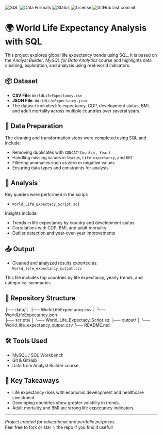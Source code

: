 ![SQL](https://img.shields.io/badge/Language-SQL-blue?style=flat-square)
![Data Formats](https://img.shields.io/badge/Data-CSV%20%7C%20JSON%20%7C%20XLS%20%7C%20SQL-green?style=flat-square)
![Status](https://img.shields.io/badge/Status-Completed-brightgreen?style=flat-square)
![License](https://img.shields.io/badge/License-MIT-lightgrey?style=flat-square)
![GitHub last commit](https://img.shields.io/github/last-commit/Jc-analyst/US-Household-Income-Analysis?style=flat-square)


# 🌍 World Life Expectancy Analysis with SQL

This project explores global life expectancy trends using SQL. It is based on the *Analyst Builder: MySQL for Data Analytics* course and highlights data cleaning, exploration, and analysis using real-world indicators.

## 📦 Dataset

- **CSV File**: `WorldLifeExpectancy.csv`
- **JSON File**: `WorldLifeExpectancy.json`
- The dataset includes life expectancy, GDP, development status, BMI, and adult mortality across multiple countries over several years.

## 🧹 Data Preparation

The cleaning and transformation steps were completed using SQL and include:
- Removing duplicates with `CONCAT(Country, Year)`
- Handling missing values in `Status`, `Life expectancy`, and `BMI`
- Filtering anomalies such as zero or negative values
- Ensuring data types and constraints for analysis

## 🧠 Analysis

Key queries were performed in the script:
- `World_Life_Expectacy_Script.sql`

Insights include:
- Trends in life expectancy by country and development status
- Correlations with GDP, BMI, and adult mortality
- Outlier detection and year-over-year improvements

## 📤 Output

- Cleaned and analyzed results exported as:  
  `World_life_expectancy_output.csv`

This file includes top countries by life expectancy, yearly trends, and categorical summaries.

## 📁 Repository Structure
├── data/ │ ├── WorldLifeExpectancy.csv  │ └── WorldLifeExpectancy.json  
├── scripts/ │ └── World_Life_Expectacy_Script.sql 
├── output/ │ └── World_life_expectancy_output.csv └── README.md


## 🛠️ Tools Used

- MySQL / SQL Workbench
- Git & GitHub
- Data from Analyst Builder course

## 📌 Key Takeaways

- Life expectancy rises with economic development and healthcare investment.
- Developing countries show greater volatility in trends.
- Adult mortality and BMI are strong life expectancy indicators.

---

*Project created for educational and portfolio purposes.*  
Feel free to fork or star ⭐ the repo if you find it useful!



